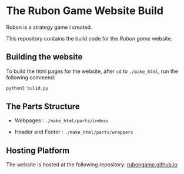# The Rubon Game Website Build

Rubon is a strategy game i created.

This repository contains the build code for the *Rubon game* website.

## Building the website

To build the html pages for the website, after `cd` to `./make_html`, run the following commend:

```bash
python3 bulid.py
```

## The Parts Structure

- Webpages : `./make_html/parts/indexs`

- Header and Footer : `./make_html/parts/wrappers`

## Hosting Platform

The website is hosted at the following repository: [rubongame.github.io](https://github.com/YanivZalach/rubongame.github.io/)

